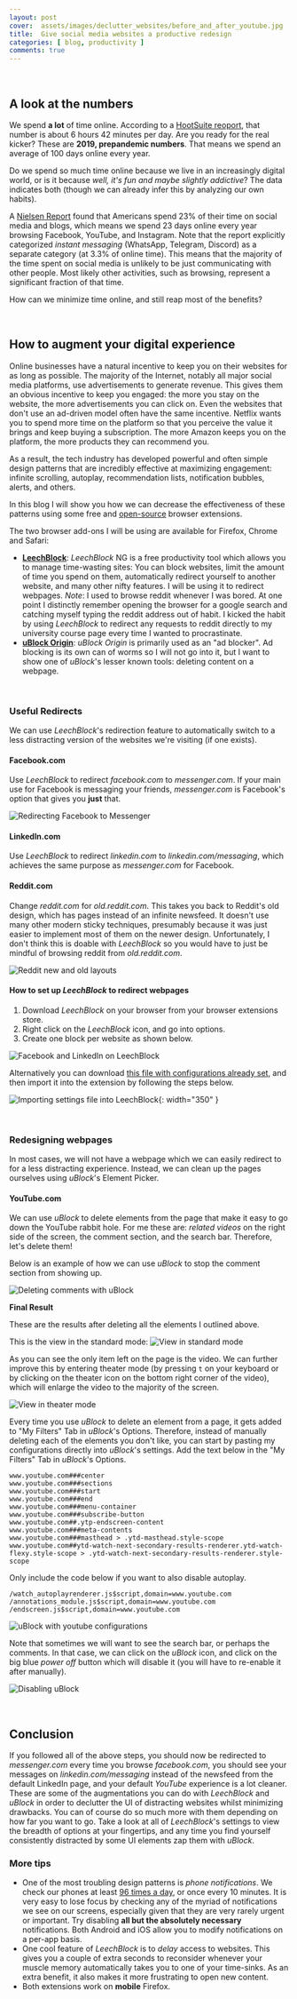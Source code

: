 ```yaml
---
layout: post
cover:  assets/images/declutter_websites/before_and_after_youtube.jpg
title:  Give social media websites a productive redesign
categories: [ blog, productivity ]
comments: true
---
```


<!-- What websites do you spend considerable time on? I'm going to throw out 3 names, and I'm betting I get at least one of them right: Facebook, Netflix, Tiktok. I'm cheating of course -->

<br>

## A look at the numbers

We spend **a lot** of time online. According to a [HootSuite reoport](report), that number is about 6 hours 42 minutes per day. Are you ready for the real kicker? These are **2019, prepandemic numbers**. That means we spend an average of 100 days online every year.

Do we spend so much time online because we live in an increasingly digital world<!-- which requires computer access for our work and communication -->, or is it because *well, it's fun and maybe slightly addictive*? The data indicates both (though we can already infer this by analyzing our own habits).

A [Nielsen Report](https://www.nielsen.com/wp-content/uploads/sites/3/2019/04/nielsen-social-media-report.pdf) found that Americans spend 23% of their time on social media and blogs, which means we spend 23 days online every year browsing Facebook, YouTube, and Instagram. Note that the report explicitly categorized *instant messaging* (WhatsApp, Telegram, Discord) as a separate category (at 3.3% of online time). This means that the majority of the time spent on social media is unlikely to be just communicating with other people. Most likely other activities, such as browsing, represent a significant fraction of that time.

How can we minimize time online, and still reap most of the benefits?

<br>

## How to augment your digital experience

Online businesses have a natural incentive to keep you on their websites for as long as possible. The majority of the Internet, notably all major social media platforms, use advertisements to generate revenue. This gives them an obvious incentive to keep you engaged: the more you stay on the website, the more advertisements you can click on. Even the websites that don't use an ad-driven model often have the same incentive. Netflix wants you to spend more time on the platform so that you perceive the value it brings and keep buying a subscription. The more Amazon keeps you on the platform, the more products they can recommend you.

As a result, the tech industry has developed powerful and often simple design patterns that are incredibly effective at maximizing engagement: infinite scrolling, autoplay, recommendation lists, notification bubbles, alerts, and others.

In this blog I will show you how we can decrease the effectiveness of these patterns using some free and [open-source](https://en.wikipedia.org/wiki/Open_source) browser extensions.

The two browser add-ons I will be using are available for Firefox, Chrome and Safari:

* [**LeechBlock**](https://www.proginosko.com/leechblock/): *LeechBlock* NG is a free productivity tool which allows you to manage time-wasting sites: You can block websites, limit the amount of time you spend on them, automatically redirect yourself to another website, and many other nifty features. I will be using it to redirect webpages. *Note*: I used to browse reddit whenever I was bored. At one point I distinctly remember opening the browser for a google search and catching myself typing the reddit address out of habit. I kicked the habit by using *LeechBlock* to redirect any requests to reddit directly to my university course page every time I wanted to procrastinate.
* [**uBlock Origin**](https://ublockorigin.com/): *uBlock Origin* is primarily used as an "ad blocker". Ad blocking is its own can of worms so I will not go into it, but I want to show one of *uBlock*'s lesser known tools: deleting content on a webpage.

<br>

### Useful Redirects

We can use *LeechBlock*'s redirection feature to automatically switch to a less distracting version of the websites we're visiting (if one exists).

#### Facebook.com

Use *LeechBlock* to redirect *facebook.com* to *messenger.com*. If your main use for Facebook is messaging your friends, *messenger.com* is Facebook's option that gives you **just** that.

![Redirecting Facebook to Messenger](/assets/gifs/declutter_websites/facebook_to_messenger.gif)

#### LinkedIn.com

Use *LeechBlock* to redirect *linkedin.com* to *linkedin.com/messaging*, which achieves the same purpose as *messenger.com* for Facebook.

#### Reddit.com

Change *reddit.com* for *old.reddit.com*. This takes you back to Reddit's old design, which has pages instead of an infinite newsfeed. It doesn't use many other modern sticky techniques, presumably because it was just easier to implement most of them on the newer design. Unfortunately, I don't think this is doable with *LeechBlock* so you would have to just be mindful of browsing reddit from *old.reddit.com*.

![Reddit new and old layouts](/assets/images/declutter_websites/reddit_new_old.jpg)

#### How to set up *LeechBlock* to redirect webpages

1. Download *LeechBlock* on your browser from your browser extensions store.
2. Right click on the *LeechBlock* icon, and go into options.
3. Create one block per website as shown below.

<!-- <img src="/assets/images/declutter_websites/merged_leechblock.jpg" alt="Facebook and LinkedIn on *LeechBlock*" height="400px" width="auto"/> -->

![Facebook and LinkedIn on *LeechBlock*](/assets/images/declutter_websites/merged_leechblock.jpg)

Alternatively you can download [this file with configurations already set](/assets/extra/LeechBlockOptions.txt), and then import it into the extension by following the steps below.

![Importing settings file into *LeechBlock*](/assets/images/declutter_websites/annotated_leechblock.jpg){: width="350" }
<!-- <img src="/assets/images/declutter_websites/annotated_leechblock.jpg" alt="Importing settings file into *LeechBlock*" width="300"/> -->

<br>

### Redesigning webpages

In most cases, we will not have a webpage which we can easily redirect to for a less distracting experience. Instead, we can clean up the pages ourselves using *uBlock*'s Element Picker.

#### YouTube.com

We can use *uBlock* to delete elements from the page that make it easy to go down the YouTube rabbit hole. For me these are: *related videos* on the right side of the screen, the comment section, and the search bar. Therefore, let's delete them!

Below is an example of how we can use *uBlock* to stop the comment section from showing up.

![Deleting comments with *uBlock*](/assets/gifs/declutter_websites/deleting_comments_with_ublock.gif)

**Final Result**

These are the results after deleting all the elements I outlined above.

This is the view in the standard mode:
![View in standard mode](/assets/images/declutter_websites/after_ublock_in_standard_mode.jpg)

As you can see the only item left on the page is the video. We can further improve this by entering theater mode (by pressing `t` on your keyboard or by clicking on the theater icon on the bottom right corner of the video), which will enlarge the video to the majority of the screen.

![View in theater mode](/assets/images/declutter_websites/after_ublock_in_theater_mode.jpg)

Every time you use *uBlock* to delete an element from a page, it gets added to "My Filters" Tab in *uBlock*'s Options. Therefore, instead of manually deleting each of the elements you don't like, you can start by pasting my configurations directly into *uBlock*'s settings. Add the text below in the "My Filters" Tab in *uBlock*'s Options.

```
www.youtube.com###center
www.youtube.com###sections
www.youtube.com###start
www.youtube.com###end
www.youtube.com###menu-container
www.youtube.com###subscribe-button
www.youtube.com##.ytp-endscreen-content
www.youtube.com###meta-contents
www.youtube.com###masthead > .ytd-masthead.style-scope
www.youtube.com##ytd-watch-next-secondary-results-renderer.ytd-watch-flexy.style-scope > .ytd-watch-next-secondary-results-renderer.style-scope

```

Only include the code below if you want to also disable autoplay.

```
/watch_autoplayrenderer.js$script,domain=www.youtube.com
/annotations_module.js$script,domain=www.youtube.com
/endscreen.js$script,domain=www.youtube.com
```

![uBlock with youtube configurations](/assets/images/declutter_websites/ublock_with_youtube_changes.jpg)

Note that sometimes we will want to see the search bar, or perhaps the comments. In that case, we can click on the *uBlock* icon, and click on the big blue *power off* button which will disable it (you will have to re-enable it after manually).

![Disabling *uBlock*](/assets/images/declutter_websites/disabling_ublock.jpg)

<br>

## Conclusion

If you followed all of the above steps, you should now be redirected to *messenger.com* every time you browse *facebook.com*, you should see your messages on *linkedin.com/messaging* instead of the newsfeed from the default LinkedIn page, and your default *YouTube* experience is a lot cleaner. These are some of the augmentations you can do with *LeechBlock* and *uBlock* in order to declutter the UI of distracting websites whilst minimizing drawbacks. You can of course do so much more with them depending on how far you want to go. Take a look at all of *LeechBlock*'s settings to view the breadth of options at your fingertips, and any time you find yourself consistently distracted by some UI elements zap them with *uBlock*.

### More tips

* One of the most troubling design patterns is *phone notifications*. We check our phones at least [96 times a day](https://www.asurion.com/about/press-releases/americans-check-their-phones-96-times-a-day/), or once every 10 minutes. It is very easy to lose focus by checking any of the myriad of notifications we see on our screens, especially given that they are very rarely urgent or important. Try disabling **all but the absolutely necessary** notifications. Both Android and iOS allow you to modify notifications on a per-app basis.
* One cool feature of *LeechBlock* is to *delay* access to websites. This gives you a couple of extra seconds to reconsider whenever your muscle memory automatically takes you to one of your time-sinks. As an extra benefit, it also makes it more frustrating to open new content.
* Both extensions work on **mobile** Firefox.
